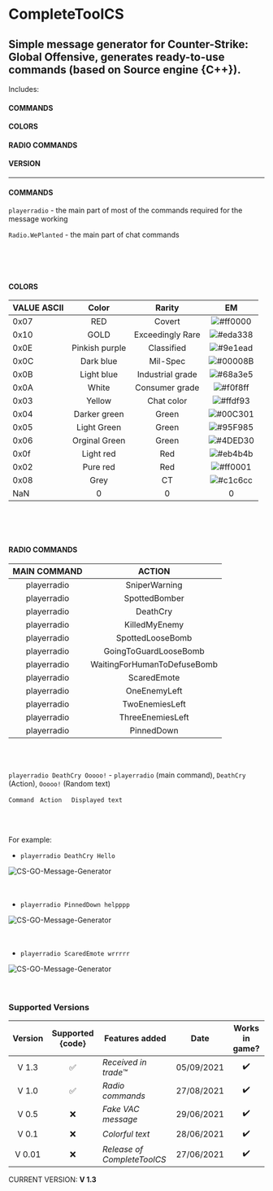 # CompleteToolCS
Simple message generator for Counter-Strike: Global Offensive,  generates ready-to-use commands (based on Source engine {C++}).
---
Includes:
#### COMMANDS 
#### COLORS 
#### RADIO COMMANDS
#### VERSION
---


#### COMMANDS

```playerradio``` - the main part of most of the commands required for the message working

```Radio.WePlanted``` - the main part of chat commands

<br />
<br />
<br />

#### COLORS

| VALUE ASCII   | Color            | Rarity           | EM                                                              |
| ------------- |:----------------:| :---------------:|:---------------------------------------------------------------:|   
| 0x07          | RED              | Covert           | ![#ff0000](https://via.placeholder.com/15/ff0000/000000?text=+) |
| 0x10          | GOLD             | Exceedingly Rare | ![#eda338](https://via.placeholder.com/15/eda338/000000?text=+) |
| 0x0E          | Pinkish purple   | Classified       | ![#9e1ead](https://via.placeholder.com/15/9e1ead/000000?text=+) |
| 0x0C          | Dark blue        | Mil-Spec         | ![#00008B](https://via.placeholder.com/15/00008B/000000?text=+) |
| 0x0B          | Light blue       | Industrial grade | ![#68a3e5](https://via.placeholder.com/15/68a3e5/000000?text=+) |
| 0x0A          | White            | Consumer grade   | ![#f0f8ff](https://via.placeholder.com/15/f0f8ff/000000?text=+) |
| 0x03          | Yellow           | Chat color       | ![#ffdf93](https://via.placeholder.com/15/ffdf93/000000?text=+) |
| 0x04          | Darker green     | Green            | ![#00C301](https://via.placeholder.com/15/00C301/000000?text=+) |
| 0x05          | Light Green      | Green            | ![#95F985](https://via.placeholder.com/15/95F985/000000?text=+) |
| 0x06          | Orginal Green    | Green            | ![#4DED30](https://via.placeholder.com/15/4DED30/000000?text=+) |
| 0x0f          | Light red        | Red              | ![#eb4b4b](https://via.placeholder.com/15/eb4b4b/000000?text=+) |
| 0x02          | Pure red         | Red              | ![#ff0001](https://via.placeholder.com/15/ff0001/000000?text=+) |
| 0x08          | Grey             | CT               | ![#c1c6cc](https://via.placeholder.com/15/c1c6cc/000000?text=+) |
| NaN           | 0                | 0                | 0                                                               |

<br />
<br />
<br />

#### RADIO COMMANDS


| MAIN COMMAND      | ACTION                          |
|:-----------------:|:-------------------------------:|
| playerradio       | SniperWarning                   |
| playerradio       | SpottedBomber                   |
| playerradio       | DeathCry                        |
| playerradio       | KilledMyEnemy                   |
| playerradio       | SpottedLooseBomb                |
| playerradio       | GoingToGuardLooseBomb           |
| playerradio       | WaitingForHumanToDefuseBomb     |
| playerradio       | ScaredEmote                     |
| playerradio       | OneEnemyLeft                    |
| playerradio       | TwoEnemiesLeft                  |
| playerradio       | ThreeEnemiesLeft                |
| playerradio       | PinnedDown                      |

<br />
<br />

```playerradio DeathCry Ooooo!``` - ```playerradio``` (main command), ```DeathCry``` (Action), ```Ooooo!``` (Random text)

```Command``` &nbsp; ```Action ``` &nbsp; ```Displayed text```

<br />
<br />

For example:

* ```playerradio DeathCry Hello```

![CS-GO-Message-Generator](img/f.PNG)
<br /><br /><br />

* ```playerradio PinnedDown helpppp```

![CS-GO-Message-Generator](img/s.png)
<br /><br /><br />

* ```playerradio ScaredEmote wrrrrr```

![CS-GO-Message-Generator](img/t.PNG)
<br /><br /><br />


### Supported Versions

| Version | Supported {code}   | Features added                             | Date       | Works in game?     |
|:-------:|:------------------:| ------------------------------------------ |:----------:|:------------------:|
| V 1.3   | :white_check_mark: | *Received in trade™*                       | 05/09/2021 | :heavy_check_mark: |
| V 1.0   | :white_check_mark: | *Radio commands*                           | 27/08/2021 | :heavy_check_mark: |
| V 0.5   | :x:                | *Fake VAC message*                         | 29/06/2021 | :heavy_check_mark: |
| V 0.1   | :x:                | *Colorful text*                            | 28/06/2021 | :heavy_check_mark: |
| V 0.01  | :x:                | *Release of CompleteToolCS*                | 27/06/2021 | :heavy_check_mark: |

CURRENT VERSION: <b>V 1.3</b>
